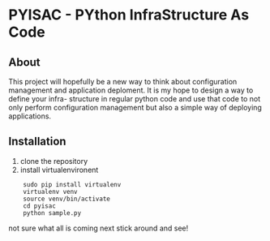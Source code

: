# PYISAC - PYthon InfraStructure As Code

## About

This project will hopefully be a new way to think about configuration management
and application deploment.  It is my hope to design a way to define your infra-
structure in regular python code and use that code to not only perform 
configuration management but also a simple way of deploying applications.

## Installation
1. clone the repository
2. install virtualenvironent

```
    sudo pip install virtualenv
    virtualenv venv
    source venv/bin/activate
    cd pyisac
    python sample.py
```

not sure what all is coming next stick around and see!
